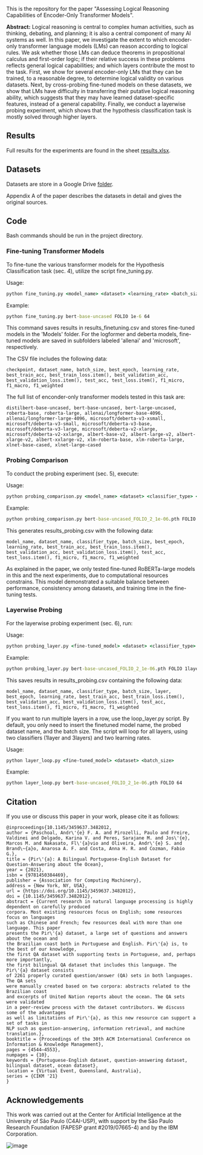 This is the repository for the paper "Assessing Logical Reasoning Capabilities of Encoder-Only Transformer Models".

**Abstract:** Logical reasoning is central to complex human activities, such as thinking, debating, and planning; it is also a central component of many AI systems as well. In this paper, we investigate the extent to which encoder-only transformer language models (LMs) can reason according to logical rules. We ask whether those LMs can deduce theorems in propositional calculus and first-order logic; if their relative success in these problems reflects general logical capabilities; and which layers contribute the most to the task. First, we show for several encoder-only LMs that they can be trained, to a reasonable degree, to determine logical validity on various datasets. Next, by cross-probing fine-tuned models on these datasets, we show that LMs have difficulty in transferring their putative logical reasoning ability, which suggests that they may have learned dataset-specific features, instead of a general capability. Finally, we conduct a layerwise probing experiment, which shows that the hypothesis classification task is mostly solved through higher layers.

## Results 
Full results for the experiments are found in the sheet [results.xlsx](https://github.com/paulopirozelli/logicalreasoning/blob/main/results.xlsx). 


## Datasets
Datasets are store in a Google Drive [folder](https://drive.google.com/drive/folders/1YpRoveEJJZIOUyAMeeo5LF6kt8eAFkya). 

Appendix A of the paper describes the datasets in detail and gives the original sources.

## Code
Bash commands should be run in the project directory.

### Fine-tuning Transformer Models
To fine-tune the various transformer models for the Hypothesis Classification task (sec. 4), utilize the script fine_tuning.py.

Usage:
```bat
python fine_tuning.py <model_name> <dataset> <learning_rate> <batch_size>
```

Example:
```bat
python fine_tuning.py bert-base-uncased FOLIO 1e-6 64
```

This command saves results in results_finetuning.csv and stores fine-tuned models in the 'Models' folder. For the logformer and deberta models, fine-tuned models are saved in subfolders labeled 'allenai' and 'microsoft', respectively.

The CSV file includes the following data:

```
checkpoint, dataset_name, batch_size, best_epoch, learning_rate, best_train_acc, best_train_loss.item(), best_validation_acc, best_validation_loss.item(), test_acc, test_loss.item(), f1_micro, f1_macro, f1_weighted
```

The full list of enconder-only transformer models tested in this task are: 

```
distilbert-base-uncased, bert-base-uncased, bert-large-uncased, roberta-base, roberta-large, allenai/longformer-base-4096, allenai/longformer-large-4096, microsoft/deberta-v3-xsmall, microsoft/deberta-v3-small, microsoft/deberta-v3-base, microsoft/deberta-v3-large, microsoft/deberta-v2-xlarge, microsoft/deberta-v2-xxlarge, albert-base-v2, albert-large-v2, albert-xlarge-v2, albert-xxlarge-v2, xlm-roberta-base, xlm-roberta-large, xlnet-base-cased, xlnet-large-cased
```

### Probing Comparison
To conduct the probing experiment (sec. 5), execute:

Usage:
```bat
python probing_comparison.py <model_name> <dataset> <classifier_type> <learning_rate> <batch_size>
```

Example:
```bat
python probing_comparison.py bert-base-uncased_FOLIO_2_1e-06.pth FOLIO 1layer 1e-06 64
```

This generates results_probing.csv with the following data:

```
model_name, dataset_name, classifier_type, batch_size, best_epoch, learning_rate, best_train_acc, best_train_loss.item(), best_validation_acc, best_validation_loss.item(), test_acc, test_loss.item(), f1_micro, f1_macro, f1_weighted
```

As explained in the paper, we only tested fine-tuned RoBERTa-large models in this and the next experiments, due to computational resources constrains. This model demonstrated a suitable balance between performance, consistency among datasets, and training time in the fine-tuning tests.


### Layerwise Probing
For the layerwise probing experiment (sec. 6), run:

Usage:
```bat
python probing_layer.py <fine-tuned_model> <dataset> <classifier_type> <layer> <learning_rate> <batch_size>
```

Example:
```bat
python probing_layer.py bert-base-uncased_FOLIO_2_1e-06.pth FOLIO 1layer 12 1e-06 64
```

This saves results in results_probing.csv containing the following data:

```
model_name, dataset_name, classifier_type, batch_size, layer, best_epoch, learning_rate, best_train_acc, best_train_loss.item(), best_validation_acc, best_validation_loss.item(), test_acc, test_loss.item(), f1_micro, f1_macro, f1_weighted
```

If you want to run multiple layers in a row, use the loop_layer.py script. By default, you only need to insert the finetuned model name, the probed dataset name, and the batch size. The script will loop for all layers, using two classifiers (1layer and 3layers) and two learning rates.

Usage:
```bat
python layer_loop.py <fine-tuned_model> <dataset> <batch_size>
```

Example:
```bat
python layer_loop.py bert-base-uncased_FOLIO_2_1e-06.pth FOLIO 64
```

## Citation
If you use or discuss this paper in your work, please cite it as follows:

```
@inproceedings{10.1145/3459637.3482012,
author = {Paschoal, Andr\'{e} F. A. and Pirozelli, Paulo and Freire, Valdinei and Delgado, Karina V. and Peres, Sarajane M. and Jos\'{e}, Marcos M. and Nakasato, Fl\'{a}vio and Oliveira, Andr\'{e} S. and Brand\~{a}o, Anarosa A. F. and Costa, Anna H. R. and Cozman, Fabio G.},
title = {Pir\'{a}: A Bilingual Portuguese-English Dataset for Question-Answering about the Ocean},
year = {2021},
isbn = {9781450384469},
publisher = {Association for Computing Machinery},
address = {New York, NY, USA},
url = {https://doi.org/10.1145/3459637.3482012},
doi = {10.1145/3459637.3482012},
abstract = {Current research in natural language processing is highly dependent on carefully produced
corpora. Most existing resources focus on English; some resources focus on languages
such as Chinese and French; few resources deal with more than one language. This paper
presents the Pir\'{a} dataset, a large set of questions and answers about the ocean and
the Brazilian coast both in Portuguese and English. Pir\'{a} is, to the best of our knowledge,
the first QA dataset with supporting texts in Portuguese, and, perhaps more importantly,
the first bilingual QA dataset that includes this language. The Pir\'{a} dataset consists
of 2261 properly curated question/answer (QA) sets in both languages. The QA sets
were manually created based on two corpora: abstracts related to the Brazilian coast
and excerpts of United Nation reports about the ocean. The QA sets were validated
in a peer-review process with the dataset contributors. We discuss some of the advantages
as well as limitations of Pir\'{a}, as this new resource can support a set of tasks in
NLP such as question-answering, information retrieval, and machine translation.},
booktitle = {Proceedings of the 30th ACM International Conference on Information & Knowledge Management},
pages = {4544–4553},
numpages = {10},
keywords = {Portuguese-English dataset, question-answering dataset, bilingual dataset, ocean dataset},
location = {Virtual Event, Queensland, Australia},
series = {CIKM '21}
}
```

## Acknowledgements
This work was carried out at the Center for Artificial Intelligence at the University of São Paulo (C4AI-USP), with support by the São Paulo Research Foundation (FAPESP grant #2019/07665-4) and by the IBM Corporation.

![image](https://github.com/paulopirozelli/logicalreasoning/assets/39565459/3feca563-3699-40ba-aa23-814dcfb9929e)



